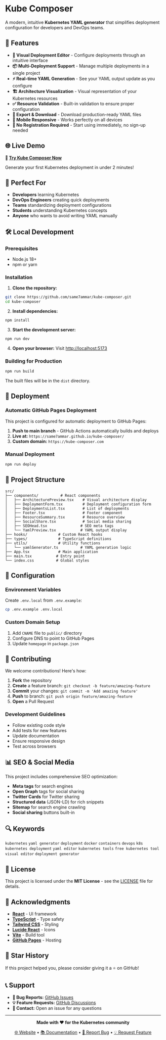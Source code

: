 # Kube Composer

A modern, intuitive **Kubernetes YAML generator** that simplifies deployment configuration for developers and DevOps teams.

## 🚀 Features

- **🎨 Visual Deployment Editor** - Configure deployments through an intuitive interface
- **📦 Multi-Deployment Support** - Manage multiple deployments in a single project
- **⚡ Real-time YAML Generation** - See your YAML output update as you configure
- **🏗️ Architecture Visualization** - Visual representation of your Kubernetes resources
- **✅ Resource Validation** - Built-in validation to ensure proper configuration
- **💾 Export & Download** - Download production-ready YAML files
- **📱 Mobile Responsive** - Works perfectly on all devices
- **🔄 No Registration Required** - Start using immediately, no sign-up needed

## 🌐 Live Demo

**🔗 [Try Kube Composer Now](https://kube-composer.com)**

Generate your first Kubernetes deployment in under 2 minutes!

## 🎯 Perfect For

- **Developers** learning Kubernetes
- **DevOps Engineers** creating quick deployments
- **Teams** standardizing deployment configurations
- **Students** understanding Kubernetes concepts
- **Anyone** who wants to avoid writing YAML manually

## 🛠️ Local Development

### Prerequisites

- Node.js 18+ 
- npm or yarn

### Installation

1. **Clone the repository:**
```bash
git clone https://github.com/same7ammar/kube-composer.git
cd kube-composer
```

2. **Install dependencies:**
```bash
npm install
```

3. **Start the development server:**
```bash
npm run dev
```

4. **Open your browser:**
Visit [http://localhost:5173](http://localhost:5173)

### Building for Production

```bash
npm run build
```

The built files will be in the `dist` directory.

## 🚀 Deployment

### Automatic GitHub Pages Deployment

This project is configured for automatic deployment to GitHub Pages:

1. **Push to main branch** - GitHub Actions automatically builds and deploys
2. **Live at:** `https://same7ammar.github.io/kube-composer/`
3. **Custom domain:** `https://kube-composer.com`

### Manual Deployment

```bash
npm run deploy
```

## 📁 Project Structure

```
src/
├── components/          # React components
│   ├── ArchitecturePreview.tsx    # Visual architecture display
│   ├── DeploymentForm.tsx         # Deployment configuration form
│   ├── DeploymentsList.tsx        # List of deployments
│   ├── Footer.tsx                 # Footer component
│   ├── ResourceSummary.tsx        # Resource overview
│   ├── SocialShare.tsx            # Social media sharing
│   ├── SEOHead.tsx               # SEO meta tags
│   └── YamlPreview.tsx           # YAML output display
├── hooks/              # Custom React hooks
├── types/              # TypeScript definitions
├── utils/              # Utility functions
│   └── yamlGenerator.ts          # YAML generation logic
├── App.tsx             # Main application
├── main.tsx           # Entry point
└── index.css          # Global styles
```

## 🔧 Configuration

### Environment Variables

Create `.env.local` from `.env.example`:

```bash
cp .env.example .env.local
```

### Custom Domain Setup

1. Add `CNAME` file to `public/` directory
2. Configure DNS to point to GitHub Pages
3. Update `homepage` in `package.json`

## 🤝 Contributing

We welcome contributions! Here's how:

1. **Fork** the repository
2. **Create** a feature branch: `git checkout -b feature/amazing-feature`
3. **Commit** your changes: `git commit -m 'Add amazing feature'`
4. **Push** to branch: `git push origin feature/amazing-feature`
5. **Open** a Pull Request

### Development Guidelines

- Follow existing code style
- Add tests for new features
- Update documentation
- Ensure responsive design
- Test across browsers

## 📊 SEO & Social Media

This project includes comprehensive SEO optimization:

- **Meta tags** for search engines
- **Open Graph** tags for social sharing
- **Twitter Cards** for Twitter sharing
- **Structured data** (JSON-LD) for rich snippets
- **Sitemap** for search engine crawling
- **Social sharing** buttons built-in

## 🔍 Keywords

`kubernetes` `yaml generator` `deployment` `docker` `containers` `devops` `k8s` `kubernetes deployment` `yaml editor` `kubernetes tools` `free kubernetes tool` `visual editor` `deployment generator`

## 📝 License

This project is licensed under the **MIT License** - see the [LICENSE](LICENSE) file for details.

## 🙏 Acknowledgments

- **[React](https://reactjs.org/)** - UI framework
- **[TypeScript](https://www.typescriptlang.org/)** - Type safety
- **[Tailwind CSS](https://tailwindcss.com/)** - Styling
- **[Lucide React](https://lucide.dev/)** - Icons
- **[Vite](https://vitejs.dev/)** - Build tool
- **[GitHub Pages](https://pages.github.com/)** - Hosting

## 🌟 Star History

If this project helped you, please consider giving it a ⭐ on GitHub!

## 📞 Support

- **🐛 Bug Reports:** [GitHub Issues](https://github.com/same7ammar/kube-composer/issues)
- **💡 Feature Requests:** [GitHub Discussions](https://github.com/same7ammar/kube-composer/discussions)
- **📧 Contact:** Open an issue for any questions

---

<div align="center">

**Made with ❤️ for the Kubernetes community**

[🌐 Website](https://kube-composer.com) • [📚 Documentation](https://github.com/same7ammar/kube-composer) • [🐛 Report Bug](https://github.com/same7ammar/kube-composer/issues) • [💡 Request Feature](https://github.com/same7ammar/kube-composer/discussions)

</div>